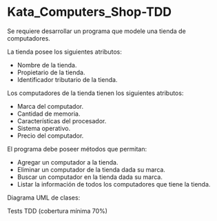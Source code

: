 # Kata_Computers_Shop-TDD

Se requiere desarrollar un programa que modele una tienda de computadores.

La tienda posee los siguientes atributos:

- Nombre de la tienda.
- Propietario de la tienda.
- Identificador tributario de la tienda.

Los computadores de la tienda tienen los siguientes atributos:

- Marca del computador.
- Cantidad de memoria.
- Características del procesador.
- Sistema operativo.
- Precio del computador.

El programa debe poseer métodos que permitan:

- Agregar un computador a la tienda.
- Eliminar un computador de la tienda dada su marca.
- Buscar un computador en la tienda dada su marca.
- Listar la información de todos los computadores que tiene la tienda.

Diagrama UML de clases:

Tests TDD (cobertura mínima 70%)
